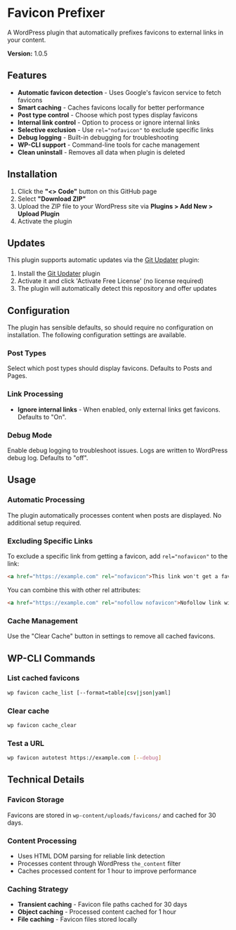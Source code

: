 # Favicon Prefixer

A WordPress plugin that automatically prefixes favicons to external links in your content.

**Version:** 1.0.5

## Features

- **Automatic favicon detection** - Uses Google's favicon service to fetch favicons
- **Smart caching** - Caches favicons locally for better performance
- **Post type control** - Choose which post types display favicons
- **Internal link control** - Option to process or ignore internal links
- **Selective exclusion** - Use `rel="nofavicon"` to exclude specific links
- **Debug logging** - Built-in debugging for troubleshooting
- **WP-CLI support** - Command-line tools for cache management
- **Clean uninstall** - Removes all data when plugin is deleted

## Installation

1. Click the **"<> Code"** button on this GitHub page
2. Select **"Download ZIP"**
3. Upload the ZIP file to your WordPress site via **Plugins > Add New > Upload Plugin**
4. Activate the plugin

## Updates

This plugin supports automatic updates via the [Git Updater](https://github.com/afragen/git-updater) plugin:

1. Install the [Git Updater](https://github.com/afragen/git-updater/releases/) plugin
2. Activate it and click 'Activate Free License' (no license required)
3. The plugin will automatically detect this repository and offer updates

## Configuration

The plugin has sensible defaults, so should require no configuration on installation. The following configuration settings are available.

### Post Types
Select which post types should display favicons. Defaults to Posts and Pages.

### Link Processing
- **Ignore internal links** - When enabled, only external links get favicons. Defaults to "On".

### Debug Mode
Enable debug logging to troubleshoot issues. Logs are written to WordPress debug log. Defaults to "off".

## Usage

### Automatic Processing
The plugin automatically processes content when posts are displayed. No additional setup required.

### Excluding Specific Links
To exclude a specific link from getting a favicon, add `rel="nofavicon"` to the link:

```html
<a href="https://example.com" rel="nofavicon">This link won't get a favicon</a>
```

You can combine this with other rel attributes:
```html
<a href="https://example.com" rel="nofollow nofavicon">Nofollow link without favicon</a>
```

### Cache Management
Use the "Clear Cache" button in settings to remove all cached favicons.

## WP-CLI Commands

### List cached favicons
```bash
wp favicon cache_list [--format=table|csv|json|yaml]
```

### Clear cache
```bash
wp favicon cache_clear
```

### Test a URL
```bash
wp favicon autotest https://example.com [--debug]
```

## Technical Details

### Favicon Storage
Favicons are stored in `wp-content/uploads/favicons/` and cached for 30 days.

### Content Processing
- Uses HTML DOM parsing for reliable link detection
- Processes content through WordPress `the_content` filter
- Caches processed content for 1 hour to improve performance

### Caching Strategy
- **Transient caching** - Favicon file paths cached for 30 days
- **Object caching** - Processed content cached for 1 hour
- **File caching** - Favicon files stored locally